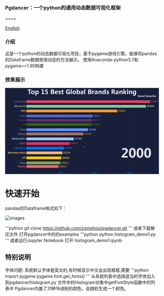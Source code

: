 ### Pgdancer：一个python的通用动态数据可视化框架
====

[English](readme-en.md)


### 介绍
这是一个python的动态数据可视化项目，基于pygame游戏引擎。能够将pandas的Dataframe数据使用动态的方法展示。
使用Anaconda-python3.7和pygame==1.95构建

### 效果展示

![image](docs/images/demo.gif)

# 快速开始

pandas的Dataframe格式如下：

![images](https://github.com/zgmphoo/Pgdancer/blob/master/docs/images/dataframe_format.png)

'''python
git clone https://github.com/zgmphoo/pgdancer.git
'''
或者下载解压文件.打开pgdancer中的的examples
'''python
python histogram_demo1.py
'''
或者运行Jupyter Notebook 打开 histogram_demo1.ipynb
## 特别说明
字体问题: 系统默认字体是英文的,有时候显示中文会出现框框,需要
'''python
import pygame
pygame.font.get_fonts()
'''
从系统列表中选择适当的字体加入到pgdancer/histogram.py 文件中的Histogram对象中getFontStyle函数中的列表中
Pgdancer内置了31种16进制的颜色，会随机生成一个颜色。


